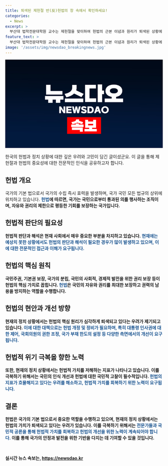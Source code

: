 ```yaml
---
title: 퇴색된 제헌절 반(反)헌법의 창 속에서 확인하세요!
categories:
  - News
excerpt: >
  부산대 법학전문대학원 교수는 제헌절을 맞이하여 헌법의 근본 이념과 원리가 퇴색된 상황에 대해 우려를 표했습니다. 대의민주주의 유린을 비판하며 국회의 다수결 원리만을 따르는 태도를 사이비 대의민주주의로 규정하고, 국가운영 시스템의 보완적 개헌을 제안했습니다. 또한, 선출된 권력이 국민의 뜻을 무시하고 반헌법적인 정치 행태를 계속한다면, 주권자는 최후의 수단을 선택해야 한다는 쟁점을 제기했습니다.
feature_text: >
  부산대 법학전문대학원 교수는 제헌절을 맞이하여 헌법의 근본 이념과 원리가 퇴색된 상황에 대해 우려를 표했습니다. 대의민주주의 유린을 비판하며 국회의 다수결 원리만을 따르는 태도를 사이비 대의민주주의로 규정하고, 국가운영 시스템의 보완적 개헌을 제안했습니다. 또한, 선출된 권력이 국민의 뜻을 무시하고 반헌법적인 정치 행태를 계속한다면, 주권자는 최후의 수단을 선택해야 한다는 쟁점을 제기했습니다.
image: '/assets/img/newsdao_breakingnews.jpg'
---
```


<p><img src="/assets/img/newsdao_breakingnews.jpg" alt="implanttips 속보" /></p>

<p>한국의 헌법과 정치 상황에 대한 깊은 우려와 고민이 담긴 글이셨군요. 이 글을 통해 제헌절과 헌법의 중요성에 대한 전문적인 인식을 공유하고자 합니다.</p>

<h2 data-ke-size="size26">헌법 개요</h2>

<p>국가의 기본 법으로서 국가의 수립 즉시 효력을 발생하며, 국가 국민 모든 법규의 상위에 위치하고 있습니다. <b><span style="color: #1a5490;">헌법</span><b>에 따르면, 국가는 국민으로부터 통과된 <b>의</b>를 행사하는 조직이며, 자유와 권리의 제한으로 평등한 기회를 보장하는 국가입니다.</b></p>

<h2 data-ke-size="size26">헌법적 판단의 필요성</h2>

<p>헌법적 판단과 해석은 현재 사회에서 매우 중요한 부분을 차지하고 있습니다. <b><span style="color: #1a5490;">현재에는 예상치 못한 상황에서도 헌법의 판단과 해석이 필요한 경우가 많이 발생하고 있으며, 이에 대한 전문적인 접근과 이해가 요구됩니다.</span><b> </p>

<h2 data-ke-size="size26">헌법의 핵심 원칙</h2>

<p>국민주권, 기본권 보장, 국가의 분립, 국민의 사회적, 경제적 발전을 위한 권리 보장 등이 헌법의 핵심 가치로 꼽힙니다. <b><span style="color: #1a5490;">헌법</span><b>은 국민의 자유와 권리를 최대한 보장하고 권력의 남용을 방지하는 역할을 수행합니다.</b></p>

<h2 data-ke-size="size26">헌법의 현안과 개선 방향</h2>

<p>현재의 정치 상황에서는 헌법의 핵심 원리가 심각하게 퇴색되고 있다는 우려가 제기되고 있습니다. <b><span style="color: #1a5490;">이에 대한 대책으로는 헌법 개정 및 정비가 필요하며, 특히 대통령 인사권에 대한 제어, 국회의원의 권한 조정, 국가 부채 한도의 설정 등 다양한 측면에서의 개선이 요구됩니다.</span><b></p>

<h2 data-ke-size="size26">헌법적 위기 극복을 향한 노력</h2>

<p>또한, 현재의 정치 상황에서는 헌법적 가치를 저해하는 지표가 나타나고 있습니다. 이를 극복하기 위해서는 국민의 인식 개선과 헌법에 대한 국민적 고찰이 필수적입니다. <b><span style="color: #1a5490;">헌법의 지표가 흐물해지고 있다는 우려를 해소하고, 헌법적 가치를 회복하기 위한 노력이 요구됩니다.</span><b></p>

<h2 data-ke-size="size26">결론</h2>

<p>헌법은 국가의 기본 법으로서 중요한 역할을 수행하고 있으며, 현재의 정치 상황에서는 헌법의 가치가 퇴색되고 있다는 우려가 있습니다. 이를 극복하기 위해서는 <b><span style="color: #1a5490;">전문가들과 국민적 공론을 통해 헌법적 가치를 회복하고 헌법의 개선을 위한 노력이 계속되어야 합니다.</span><b> 이를 통해 국가의 안정과 발전을 위한 기반을 다지는 데 기여할 수 있을 것입니다.</p>

<p data-ke-size="size16">&nbsp;</p>
실시간 뉴스 속보는, <a href="https://newsdao.kr" rel="dofollow">https://newsdao.kr</a>


